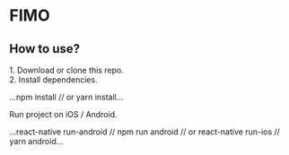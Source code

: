 <h1>FIMO</h1>
<h2>How to use?</h2>
1. Download or clone this repo.</br>
2. Install dependencies.

...npm install
// or
yarn install...

Run project on iOS / Android.

 ...react-native run-android // npm run android
 // or
react-native run-ios // yarn android...
